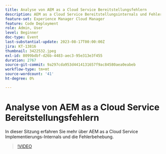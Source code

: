 ```yaml
---
title: Analyse von AEM as a Cloud Service Bereitstellungsfehlern
description: AEM as a Cloud Service Bereitstellungsinternals und Fehlerbehebung.
feature-set: Experience Manager Cloud Manager
feature: Code Deployment
role: Admin, User
level: Beginner
doc-type: Event
last-substantial-update: 2023-08-17T00:00:00Z
jira: KT-13816
thumbnail: 3422532.jpeg
exl-id: 8099bdbf-d26b-4483-aec3-95e313e3f455
duration: 2767
source-git-commit: 9a297cda953d4414131657f9ac84580aea0eabeb
workflow-type: tm+mt
source-wordcount: '41'
ht-degree: 0%

---
```


# Analyse von AEM as a Cloud Service Bereitstellungsfehlern

In dieser Sitzung erfahren Sie mehr über AEM as a Cloud Service Implementierungs-Internals und die Fehlerbehebung.

>[!VIDEO](https://video.tv.adobe.com/v/3422532/?learn=on)
